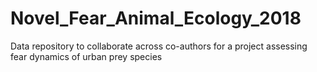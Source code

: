 # Novel_Fear_Animal_Ecology_2018
Data repository to collaborate across co-authors for a project assessing fear dynamics of urban prey species
